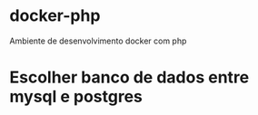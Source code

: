 # docker-php
Ambiente de desenvolvimento docker com php

# Escolher banco de dados entre mysql e postgres
